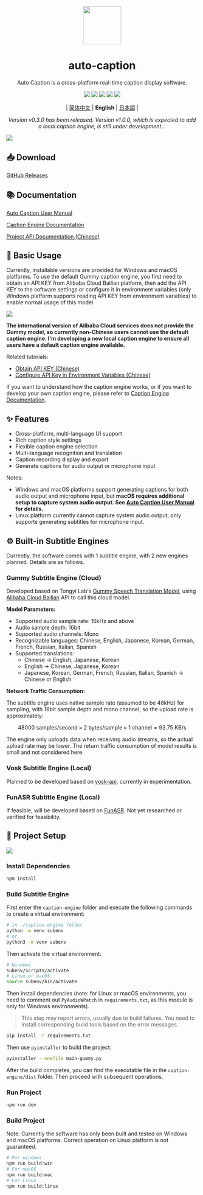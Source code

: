 <div align="center" >
    <img src="./build/icon.png" width="100px" height="100px"/>
    <h1 align="center">auto-caption</h1>
    <p>Auto Caption is a cross-platform real-time caption display software.</p>
    <img src="https://img.shields.io/badge/version-0.3.0-blue">
    <img src="https://img.shields.io/github/issues/HiMeditator/auto-caption?color=orange">
    <img src="https://img.shields.io/github/languages/top/HiMeditator/auto-caption?color=royalblue">
    <img src="https://img.shields.io/github/repo-size/HiMeditator/auto-caption?color=green">
    <img src="https://visitor-badge.laobi.icu/badge?page_id=himeditator.github.io">
    <p>
        | <a href="./README.md">简体中文</a>
        | <b>English</b>
        | <a href="./README_ja.md">日本語</a> |
    </p>
    <p><i>Version v0.3.0 has been released. Version v1.0.0, which is expected to add a local caption engine, is still under development...</i></p>
</div>

![](./assets/media/main_en.png)

## 📥 Download

[GitHub Releases](https://github.com/HiMeditator/auto-caption/releases)

## 📚 Documentation

[Auto Caption User Manual](./docs/user-manual/en.md)

[Caption Engine Documentation](./docs/engine-manual/en.md)

[Project API Documentation (Chinese)](./docs/api-docs/electron-ipc.md)

## 📖 Basic Usage

Currently, installable versions are provided for Windows and macOS platforms. To use the default Gummy caption engine, you first need to obtain an API KEY from Alibaba Cloud Bailian platform, then add the API KEY to the software settings or configure it in environment variables (only Windows platform supports reading API KEY from environment variables) to enable normal usage of this model.

![](./assets/media/api_en.png)

**The international version of Alibaba Cloud services does not provide the Gummy model, so currently non-Chinese users cannot use the default caption engine. I'm developing a new local caption engine to ensure all users have a default caption engine available.**

Related tutorials:

- [Obtain API KEY (Chinese)](https://help.aliyun.com/zh/model-studio/get-api-key)
- [Configure API Key in Environment Variables (Chinese)](https://help.aliyun.com/zh/model-studio/configure-api-key-through-environment-variables)

If you want to understand how the caption engine works, or if you want to develop your own caption engine, please refer to [Caption Engine Documentation](./docs/engine-manual/en.md).

## ✨ Features

- Cross-platform, multi-language UI support
- Rich caption style settings
- Flexible caption engine selection
- Multi-language recognition and translation
- Caption recording display and export
- Generate captions for audio output or microphone input

Notes:
- Windows and macOS platforms support generating captions for both audio output and microphone input, but **macOS requires additional setup to capture system audio output. See [Auto Caption User Manual](./docs/user-manual/en.md) for details.**
- Linux platform currently cannot capture system audio output, only supports generating subtitles for microphone input.

## ⚙️ Built-in Subtitle Engines

Currently, the software comes with 1 subtitle engine, with 2 new engines planned. Details are as follows.

### Gummy Subtitle Engine (Cloud)

Developed based on Tongyi Lab's [Gummy Speech Translation Model](https://help.aliyun.com/zh/model-studio/gummy-speech-recognition-translation/), using [Alibaba Cloud Bailian](https://bailian.console.aliyun.com) API to call this cloud model.

**Model Parameters:**

- Supported audio sample rate: 16kHz and above
- Audio sample depth: 16bit
- Supported audio channels: Mono
- Recognizable languages: Chinese, English, Japanese, Korean, German, French, Russian, Italian, Spanish
- Supported translations:
  - Chinese → English, Japanese, Korean
  - English → Chinese, Japanese, Korean
  - Japanese, Korean, German, French, Russian, Italian, Spanish → Chinese or English

**Network Traffic Consumption:**

The subtitle engine uses native sample rate (assumed to be 48kHz) for sampling, with 16bit sample depth and mono channel, so the upload rate is approximately:

$$
48000\ \text{samples/second} \times 2\ \text{bytes/sample} \times 1\ \text{channel}  = 93.75\ \text{KB/s}
$$

The engine only uploads data when receiving audio streams, so the actual upload rate may be lower. The return traffic consumption of model results is small and not considered here.

### Vosk Subtitle Engine (Local)

Planned to be developed based on [vosk-api](https://github.com/alphacep/vosk-api), currently in experimentation.

### FunASR Subtitle Engine (Local)

If feasible, will be developed based on [FunASR](https://github.com/modelscope/FunASR). Not yet researched or verified for feasibility.

## 🚀 Project Setup

![](./assets/media/structure_en.png)

### Install Dependencies

```bash
npm install
```

### Build Subtitle Engine

First enter the `caption-engine` folder and execute the following commands to create a virtual environment:

```bash
# in ./caption-engine folder
python -m venv subenv
# or
python3 -m venv subenv
```

Then activate the virtual environment:

```bash
# Windows
subenv/Scripts/activate
# Linux or macOS
source subenv/bin/activate
```

Then install dependencies (note: for Linux or macOS environments, you need to comment out `PyAudioWPatch` in `requirements.txt`, as this module is only for Windows environments).

> This step may report errors, usually due to build failures. You need to install corresponding build tools based on the error messages.

```bash
pip install -r requirements.txt
```

Then use `pyinstaller` to build the project:

```bash
pyinstaller --onefile main-gummy.py
```

After the build completes, you can find the executable file in the `caption-engine/dist` folder. Then proceed with subsequent operations.

### Run Project

```bash
npm run dev
```

### Build Project

Note: Currently the software has only been built and tested on Windows and macOS platforms. Correct operation on Linux platform is not guaranteed.

```bash
# For windows
npm run build:win
# For macOS
npm run build:mac
# For Linux
npm run build:linux
```
